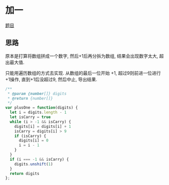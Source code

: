 # 加一

[题目](https://leetcode-cn.com/problems/plus-one/)

## 思路

原本是打算将数组拼成一个数字, 然后+1后再分拆为数组, 结果会出现数字太大, 超出最大值.  

只能用遍历数组的方式去实现. 从数组的最后一位开始 +1, 超过9则前进一位进行+1操作, 直到+1后没超过9, 然后中止, 导出结果.

```javascript
/**
 * @param {number[]} digits
 * @return {number[]}
 */
var plusOne = function(digits) {
  let i = digits.length - 1
  let isCarry = true
  while (i > -1 && isCarry) {
    digits[i] = digits[i] + 1
    isCarry = digits[i] > 9
    if (isCarry) {
      digits[i] = 0
      i = i - 1
    }
  }
  if (i === -1 && isCarry) {
    digits.unshift(1)
  }
  return digits
};
```